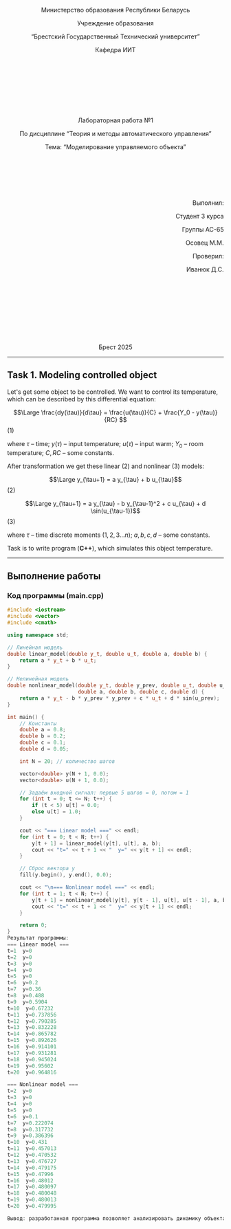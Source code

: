 <p align="center">Министерство образования Республики Беларусь</p>
<p align="center">Учреждение образования</p>
<p align="center">“Брестский Государственный Технический университет”</p>
<p align="center">Кафедра ИИТ</p>

<br><br><br><br><br><br><br>

<p align="center">Лабораторная работа №1</p>
<p align="center">По дисциплине “Теория и методы автоматического управления”</p>
<p align="center">Тема: “Моделирование управляемого объекта”</p>

<br><br><br><br><br>

<p align="right">Выполнил:</p>
<p align="right">Студент 3 курса</p>
<p align="right">Группы АС-65</p>
<p align="right">Осовец М.М.</p>
<p align="right">Проверил:</p>
<p align="right">Иванюк Д.С.</p>

<br><br><br><br><br><br><br><br>

<p align="center">Брест 2025</p>

---

## Task 1. Modeling controlled object

Let's get some object to be controlled. We want to control its temperature, which can be described by this differential equation:

$$\Large \frac{dy(\tau)}{d\tau} = \frac{u(\tau)}{C} + \frac{Y_0 - y(\tau)}{RC} $$ (1)

where $\tau$ – time; $y(\tau)$ – input temperature; $u(\tau)$ – input warm; $Y_0$ – room temperature; $C,RC$ – some constants.

After transformation we get these linear (2) and nonlinear (3) models:

$$\Large y_{\tau+1} = a y_{\tau} + b u_{\tau}$$ (2)

$$\Large y_{\tau+1} = a y_{\tau} - b y_{\tau-1}^2 + c u_{\tau} + d \sin(u_{\tau-1})$$ (3)

where $\tau$ – time discrete moments ($1,2,3{\dots}n$); $a,b,c,d$ – some constants.

Task is to write program (**C++**), which simulates this object temperature.

---

## Выполнение работы

### Код программы (main.cpp)
```cpp
#include <iostream>
#include <vector>
#include <cmath>

using namespace std;

// Линейная модель
double linear_model(double y_t, double u_t, double a, double b) {
    return a * y_t + b * u_t;
}

// Нелинейная модель
double nonlinear_model(double y_t, double y_prev, double u_t, double u_prev,
                       double a, double b, double c, double d) {
    return a * y_t - b * y_prev * y_prev + c * u_t + d * sin(u_prev);
}

int main() {
    // Константы
    double a = 0.8;
    double b = 0.2;
    double c = 0.1;
    double d = 0.05;

    int N = 20; // количество шагов

    vector<double> y(N + 1, 0.0);
    vector<double> u(N + 1, 0.0);

    // Задаём входной сигнал: первые 5 шагов = 0, потом = 1
    for (int t = 0; t <= N; t++) {
        if (t < 5) u[t] = 0.0;
        else u[t] = 1.0;
    }

    cout << "=== Linear model ===" << endl;
    for (int t = 0; t < N; t++) {
        y[t + 1] = linear_model(y[t], u[t], a, b);
        cout << "t=" << t + 1 << "  y=" << y[t + 1] << endl;
    }

    // Сброс вектора y
    fill(y.begin(), y.end(), 0.0);

    cout << "\n=== Nonlinear model ===" << endl;
    for (int t = 1; t < N; t++) {
        y[t + 1] = nonlinear_model(y[t], y[t - 1], u[t], u[t - 1], a, b, c, d);
        cout << "t=" << t + 1 << "  y=" << y[t + 1] << endl;
    }

    return 0;
}
Результат программы:
=== Linear model ===
t=1  y=0
t=2  y=0
t=3  y=0
t=4  y=0
t=5  y=0
t=6  y=0.2
t=7  y=0.36
t=8  y=0.488
t=9  y=0.5904
t=10  y=0.67232
t=11  y=0.737856
t=12  y=0.790285
t=13  y=0.832228
t=14  y=0.865782
t=15  y=0.892626
t=16  y=0.914101
t=17  y=0.931281
t=18  y=0.945024
t=19  y=0.95602
t=20  y=0.964816

=== Nonlinear model ===
t=2  y=0
t=3  y=0
t=4  y=0
t=5  y=0
t=6  y=0.1
t=7  y=0.222074
t=8  y=0.317732
t=9  y=0.386396
t=10  y=0.431
t=11  y=0.457013
t=12  y=0.470532
t=13  y=0.476727
t=14  y=0.479175
t=15  y=0.47996
t=16  y=0.48012
t=17  y=0.480097
t=18  y=0.480048
t=19  y=0.480013
t=20  y=0.479995

Вывод: разработанная программа позволяет анализировать динамику объекта во времени и сравнивать свойства линейной и нелинейной моделей.
